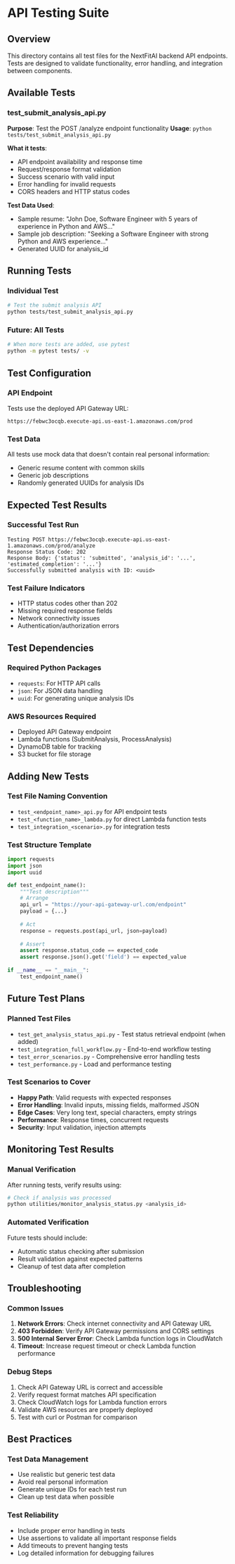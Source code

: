 # API Testing Suite

## Overview
This directory contains all test files for the NextFitAI backend API endpoints. Tests are designed to validate functionality, error handling, and integration between components.

## Available Tests

### test_submit_analysis_api.py
**Purpose**: Test the POST /analyze endpoint functionality
**Usage**: `python tests/test_submit_analysis_api.py`

**What it tests**:
- API endpoint availability and response time
- Request/response format validation
- Success scenario with valid input
- Error handling for invalid requests
- CORS headers and HTTP status codes

**Test Data Used**:
- Sample resume: "John Doe, Software Engineer with 5 years of experience in Python and AWS..."
- Sample job description: "Seeking a Software Engineer with strong Python and AWS experience..."
- Generated UUID for analysis_id

## Running Tests

### Individual Test
```bash
# Test the submit analysis API
python tests/test_submit_analysis_api.py
```

### Future: All Tests
```bash
# When more tests are added, use pytest
python -m pytest tests/ -v
```

## Test Configuration

### API Endpoint
Tests use the deployed API Gateway URL:
```
https://febwc3ocqb.execute-api.us-east-1.amazonaws.com/prod
```

### Test Data
All tests use mock data that doesn't contain real personal information:
- Generic resume content with common skills
- Generic job descriptions
- Randomly generated UUIDs for analysis IDs

## Expected Test Results

### Successful Test Run
```
Testing POST https://febwc3ocqb.execute-api.us-east-1.amazonaws.com/prod/analyze
Response Status Code: 202
Response Body: {'status': 'submitted', 'analysis_id': '...', 'estimated_completion': '...'}
Successfully submitted analysis with ID: <uuid>
```

### Test Failure Indicators
- HTTP status codes other than 202
- Missing required response fields
- Network connectivity issues
- Authentication/authorization errors

## Test Dependencies

### Required Python Packages
- `requests`: For HTTP API calls
- `json`: For JSON data handling
- `uuid`: For generating unique analysis IDs

### AWS Resources Required
- Deployed API Gateway endpoint
- Lambda functions (SubmitAnalysis, ProcessAnalysis)
- DynamoDB table for tracking
- S3 bucket for file storage

## Adding New Tests

### Test File Naming Convention
- `test_<endpoint_name>_api.py` for API endpoint tests
- `test_<function_name>_lambda.py` for direct Lambda function tests
- `test_integration_<scenario>.py` for integration tests

### Test Structure Template
```python
import requests
import json
import uuid

def test_endpoint_name():
    """Test description"""
    # Arrange
    api_url = "https://your-api-gateway-url.com/endpoint"
    payload = {...}
    
    # Act
    response = requests.post(api_url, json=payload)
    
    # Assert
    assert response.status_code == expected_code
    assert response.json().get('field') == expected_value
    
if __name__ == "__main__":
    test_endpoint_name()
```

## Future Test Plans

### Planned Test Files
- `test_get_analysis_status_api.py` - Test status retrieval endpoint (when added)
- `test_integration_full_workflow.py` - End-to-end workflow testing
- `test_error_scenarios.py` - Comprehensive error handling tests
- `test_performance.py` - Load and performance testing

### Test Scenarios to Cover
- **Happy Path**: Valid requests with expected responses
- **Error Handling**: Invalid inputs, missing fields, malformed JSON
- **Edge Cases**: Very long text, special characters, empty strings
- **Performance**: Response times, concurrent requests
- **Security**: Input validation, injection attempts

## Monitoring Test Results

### Manual Verification
After running tests, verify results using:
```bash
# Check if analysis was processed
python utilities/monitor_analysis_status.py <analysis_id>
```

### Automated Verification
Future tests should include:
- Automatic status checking after submission
- Result validation against expected patterns
- Cleanup of test data after completion

## Troubleshooting

### Common Issues
1. **Network Errors**: Check internet connectivity and API Gateway URL
2. **403 Forbidden**: Verify API Gateway permissions and CORS settings
3. **500 Internal Server Error**: Check Lambda function logs in CloudWatch
4. **Timeout**: Increase request timeout or check Lambda function performance

### Debug Steps
1. Check API Gateway URL is correct and accessible
2. Verify request format matches API specification
3. Check CloudWatch logs for Lambda function errors
4. Validate AWS resources are properly deployed
5. Test with curl or Postman for comparison

## Best Practices

### Test Data Management
- Use realistic but generic test data
- Avoid real personal information
- Generate unique IDs for each test run
- Clean up test data when possible

### Test Reliability
- Include proper error handling in tests
- Use assertions to validate all important response fields
- Add timeouts to prevent hanging tests
- Log detailed information for debugging failures
